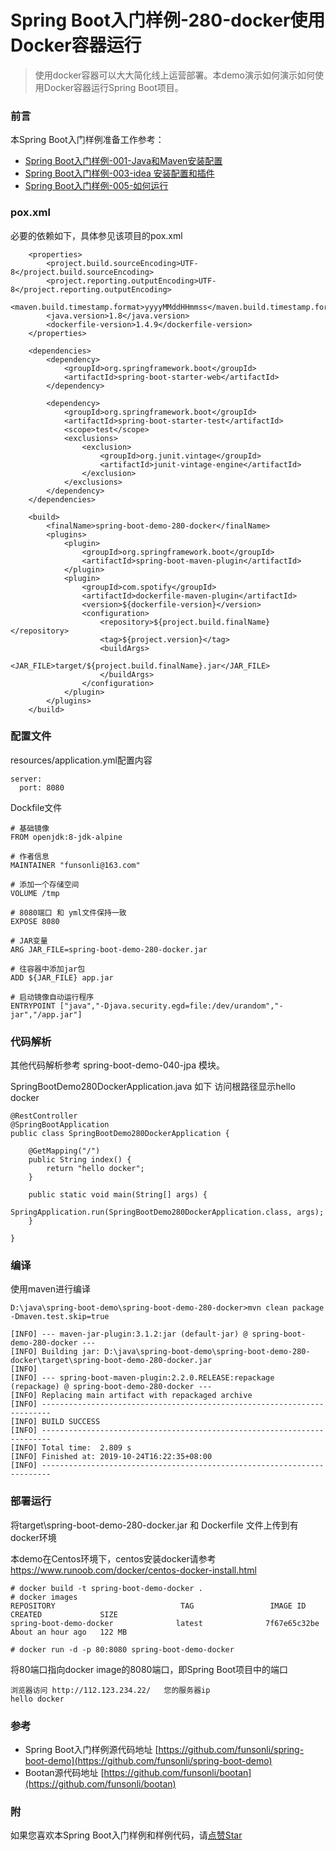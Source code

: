 # Spring Boot入门样例-280-docker使用Docker容器运行

> 使用docker容器可以大大简化线上运营部署。本demo演示如何演示如何使用Docker容器运行Spring Boot项目。

### 前言

本Spring Boot入门样例准备工作参考：

- [Spring Boot入门样例-001-Java和Maven安装配置](https://github.com/funsonli/spring-boot-demo/blob/master/doc/spring-boot-demo-001-java.md)
- [Spring Boot入门样例-003-idea 安装配置和插件](https://github.com/funsonli/spring-boot-demo/blob/master/doc/spring-boot-demo-003-idea.md)
- [Spring Boot入门样例-005-如何运行](https://github.com/funsonli/spring-boot-demo/blob/master/doc/spring-boot-demo-005-run.md)

### pox.xml
必要的依赖如下，具体参见该项目的pox.xml
```
    <properties>
        <project.build.sourceEncoding>UTF-8</project.build.sourceEncoding>
        <project.reporting.outputEncoding>UTF-8</project.reporting.outputEncoding>
        <maven.build.timestamp.format>yyyyMMddHHmmss</maven.build.timestamp.format>
        <java.version>1.8</java.version>
        <dockerfile-version>1.4.9</dockerfile-version>
    </properties>

    <dependencies>
        <dependency>
            <groupId>org.springframework.boot</groupId>
            <artifactId>spring-boot-starter-web</artifactId>
        </dependency>

        <dependency>
            <groupId>org.springframework.boot</groupId>
            <artifactId>spring-boot-starter-test</artifactId>
            <scope>test</scope>
            <exclusions>
                <exclusion>
                    <groupId>org.junit.vintage</groupId>
                    <artifactId>junit-vintage-engine</artifactId>
                </exclusion>
            </exclusions>
        </dependency>
    </dependencies>

    <build>
        <finalName>spring-boot-demo-280-docker</finalName>
        <plugins>
            <plugin>
                <groupId>org.springframework.boot</groupId>
                <artifactId>spring-boot-maven-plugin</artifactId>
            </plugin>
            <plugin>
                <groupId>com.spotify</groupId>
                <artifactId>dockerfile-maven-plugin</artifactId>
                <version>${dockerfile-version}</version>
                <configuration>
                    <repository>${project.build.finalName}</repository>
                    <tag>${project.version}</tag>
                    <buildArgs>
                        <JAR_FILE>target/${project.build.finalName}.jar</JAR_FILE>
                    </buildArgs>
                </configuration>
            </plugin>
        </plugins>
    </build>
```

### 配置文件

resources/application.yml配置内容
```
server:
  port: 8080

```

Dockfile文件
``` 
# 基础镜像
FROM openjdk:8-jdk-alpine

# 作者信息
MAINTAINER "funsonli@163.com"

# 添加一个存储空间
VOLUME /tmp

# 8080端口 和 yml文件保持一致
EXPOSE 8080

# JAR变量
ARG JAR_FILE=spring-boot-demo-280-docker.jar

# 往容器中添加jar包
ADD ${JAR_FILE} app.jar

# 启动镜像自动运行程序
ENTRYPOINT ["java","-Djava.security.egd=file:/dev/urandom","-jar","/app.jar"]
```

### 代码解析

其他代码解析参考 spring-boot-demo-040-jpa 模块。

SpringBootDemo280DockerApplication.java 如下 访问根路径显示hello docker
``` 
@RestController
@SpringBootApplication
public class SpringBootDemo280DockerApplication {

    @GetMapping("/")
    public String index() {
        return "hello docker";
    }

    public static void main(String[] args) {
        SpringApplication.run(SpringBootDemo280DockerApplication.class, args);
    }

}
```

### 编译

使用maven进行编译

```
D:\java\spring-boot-demo\spring-boot-demo-280-docker>mvn clean package -Dmaven.test.skip=true

[INFO] --- maven-jar-plugin:3.1.2:jar (default-jar) @ spring-boot-demo-280-docker ---
[INFO] Building jar: D:\java\spring-boot-demo\spring-boot-demo-280-docker\target\spring-boot-demo-280-docker.jar
[INFO]
[INFO] --- spring-boot-maven-plugin:2.2.0.RELEASE:repackage (repackage) @ spring-boot-demo-280-docker ---
[INFO] Replacing main artifact with repackaged archive
[INFO] ------------------------------------------------------------------------
[INFO] BUILD SUCCESS
[INFO] ------------------------------------------------------------------------
[INFO] Total time:  2.809 s
[INFO] Finished at: 2019-10-24T16:22:35+08:00
[INFO] ------------------------------------------------------------------------
```

### 部署运行

将target\spring-boot-demo-280-docker.jar 和 Dockerfile 文件上传到有docker环境

本demo在Centos环境下，centos安装docker请参考 https://www.runoob.com/docker/centos-docker-install.html

```
# docker build -t spring-boot-demo-docker .
# docker images
REPOSITORY                            TAG                 IMAGE ID            CREATED             SIZE
spring-boot-demo-docker              latest              7f67e65c32be        About an hour ago   122 MB

# docker run -d -p 80:8080 spring-boot-demo-docker
```
将80端口指向docker image的8080端口，即Spring Boot项目中的端口

``` 
浏览器访问 http://112.123.234.22/   您的服务器ip
hello docker
```


### 参考
- Spring Boot入门样例源代码地址 [https://github.com/funsonli/spring-boot-demo](https://github.com/funsonli/spring-boot-demo)
- Bootan源代码地址 [https://github.com/funsonli/bootan](https://github.com/funsonli/bootan)


### 附
如果您喜欢本Spring Boot入门样例和样例代码，请[点赞Star](https://github.com/funsonli/spring-boot-demo)

